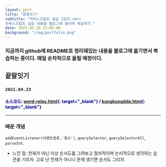 ```yaml
---
layout: post
title: "끝말잇기"
subtitle: "자바스크립트 실습 1일차.<br>
자바스크립트 실습 내용을 블로그에 올리며 복습하기." 
date: 2021.05.26 22:05:00
background: "/img/portfolio.png"
---
```


### 지금까지 github에 README로 정리돼있는 내용을 블로그에 옮기면서 복습하는 중이다. 매일 순차적으로 올릴 예정이다.

## **끝말잇기**

### `2021.04.23`

#### <span style="color:navy">소스코드: [word-relay.html](https://github.com/WaterMinCho/JS/blob/main/word-relay.html){: target="\_blank"} / [kungkungdda.html](https://github.com/WaterMinCho/JS/blob/main/kungkungdda.html){: target="\_blank"}</span>

---

### **배운 개념**

`addEventListener(이벤트종류,'함수')`, `querySelector`, `querySelectorAll`, `parseInt`.

- 느낀 점: 천재가 아닌 이상 순서도를 그려보고 절차적이며 논리적으로 생각하는 습관을 기르자.
  고로 난 천재가 아니니 문제 생기면 순서도 그리자.
